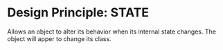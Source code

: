 # Design Principle: STATE

Allows an object to alter its behavior when its internal state changes. The object will apper to change its class.
